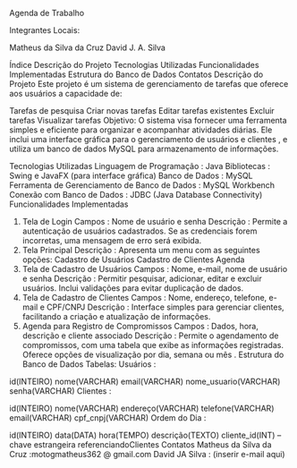 Agenda de Trabalho

Integrantes Locais:

Matheus da Silva da Cruz
David J. A. Silva

Índice
Descrição do Projeto
Tecnologias Utilizadas
Funcionalidades Implementadas
Estrutura do Banco de Dados
Contatos
Descrição do Projeto
Este projeto é um sistema de gerenciamento de tarefas que oferece aos usuários a capacidade de:

Tarefas de pesquisa
Criar novas tarefas
Editar tarefas existentes
Excluir tarefas
Visualizar tarefas
Objetivo:
O sistema visa fornecer uma ferramenta simples e eficiente para organizar e acompanhar atividades diárias. Ele inclui uma interface gráfica para o gerenciamento de usuários e clientes , e utiliza um banco de dados MySQL para armazenamento de informações.

Tecnologias Utilizadas
Linguagem de Programação : Java
Bibliotecas : Swing e JavaFX (para interface gráfica)
Banco de Dados : MySQL
Ferramenta de Gerenciamento de Banco de Dados : MySQL Workbench
Conexão com Banco de Dados : JDBC (Java Database Connectivity)
Funcionalidades Implementadas
1. Tela de Login
Campos : Nome de usuário e senha
Descrição : Permite a autenticação de usuários cadastrados. Se as credenciais forem incorretas, uma mensagem de erro será exibida.
2. Tela Principal
Descrição : Apresenta um menu com as seguintes opções:
Cadastro de Usuários
Cadastro de Clientes
Agenda
3. Tela de Cadastro de Usuários
Campos : Nome, e-mail, nome de usuário e senha
Descrição : Permitir pesquisar, adicionar, editar e excluir usuários. Inclui validações para evitar duplicação de dados.
4. Tela de Cadastro de Clientes
Campos : Nome, endereço, telefone, e-mail e CPF/CNPJ
Descrição : Interface simples para gerenciar clientes, facilitando a criação e atualização de informações.
5. Agenda para Registro de Compromissos
Campos : Dados, hora, descrição e cliente associado
Descrição : Permite o agendamento de compromissos, com uma tabela que exibe as informações registradas. Oferece opções de visualização por dia, semana ou mês .
Estrutura do Banco de Dados
Tabelas:
Usuários :

id(INTEIRO)
nome(VARCHAR)
email(VARCHAR)
nome_usuario(VARCHAR)
senha(VARCHAR)
Clientes :

id(INTEIRO)
nome(VARCHAR)
endereço(VARCHAR)
telefone(VARCHAR)
email(VARCHAR)
cpf_cnpj(VARCHAR)
Ordem do Dia :

id(INTEIRO)
data(DATA)
hora(TEMPO)
descrição(TEXTO)
cliente_id(INT) – chave estrangeira referenciandoClientes
Contatos
Matheus da Silva da Cruz :motogmatheus362 @ gmail.com
David JA Silva : (inserir e-mail aqui)
